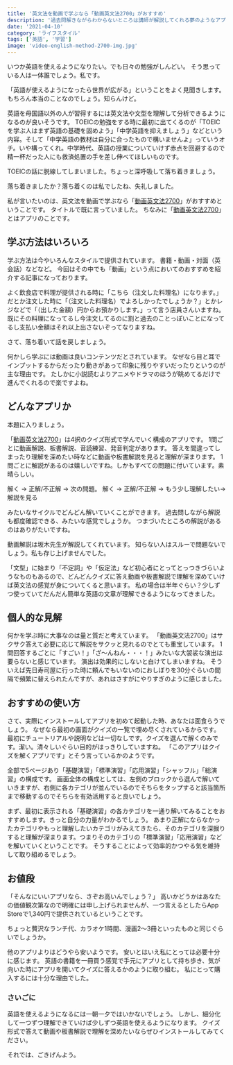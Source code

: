 ```yaml
---
title: '英文法を動画で学ぶなら「動画英文法2700」がおすすめ'
description: '過去問解きながらわからないところは講師が解説してくれる夢のようなアプリを紹介します。'
date: '2021-04-10'
category: 'ライフスタイル'
tags: ['英語', '学習']
image: 'video-english-method-2700-img.jpg'
---
```


いつか英語を使えるようになりたい。でも日々の勉強がしんどい。
そう思っている人は一体誰でしょう。私です。

「英語が使えるようになったら世界が広がる」ということをよく見聞きします。
もちろん本当のことなのでしょう。知らんけど。

英語を母国語以外の人が習得するには英文法や文型を理解して分析できるようになるのが良いそうです。
TOEICの勉強をする時に最初に出てくるのが「TOEICを学ぶ人はまず英語の基礎を固めよう」「中学英語を抑えましょう」などという内容。そして「中学英語の教材は自分に合ったもので構いませんよ」っていうオチ。いや構ってくれ。中学時代、英語の授業についていけず赤点を回避するので精一杯だった人にも救済処置の手を差し伸べてほしいものです。

TOEICの話に脱線してしまいました。ちょっと深呼吸して落ち着きましょう。

落ち着きましたか？落ち着くのは私でしたね、失礼しました。

私が言いたいのは、英文法を動画で学ぶなら「[動画英文法2700](https://apps.apple.com/jp/app/%E5%8B%95%E7%94%BB%E8%8B%B1%E6%96%87%E6%B3%952700/id660617252)」がおすすめということです。
タイトルで既に言っていました。
ちなみに「[動画英文法2700](https://apps.apple.com/jp/app/%E5%8B%95%E7%94%BB%E8%8B%B1%E6%96%87%E6%B3%952700/id660617252)」とはアプリのことです。

## 学ぶ方法はいろいろ

学ぶ方法は今やいろんなスタイルで提供されています。
書籍・動画・対面（英会話）などなど。
今回はその中でも「動画」という点においてのおすすめを紹介する記事になっております。

よく飲食店で料理が提供される時に「こちら（注文した料理名）になります。」だとか注文した時に「（注文した料理名）でよろしかったでしょうか？」とかレジなどで「（出した金額）円からお預かりします。」って言う店員さんいますね。
既にその料理になってるし今注文してるのに割と過去のことっぽいことになってるし支払い金額はそれ以上出さないぞってなりますね。

さて、落ち着いて話を戻しましょう。

何かしら学ぶには動画は良いコンテンツだとされています。
なぜなら目と耳でインプットするからだったり動きがあって印象に残りやすいだったりというのが主な理由です。
たしかに小説読むよりアニメやドラマのほうが眺めてるだけで進んでくれるので楽ですよね。

## どんなアプリか
本題に入りましょう。

「[動画英文法2700](https://apps.apple.com/jp/app/%E5%8B%95%E7%94%BB%E8%8B%B1%E6%96%87%E6%B3%952700/id660617252)」は4択のクイズ形式で学んでいく構成のアプリです。
1問ごとに動画解説、板書解説、音読練習、発音判定があります。
答えを間違ってしまったり理解を深めたい時などに動画や板書解説を見ると理解が深まります。
1問ごとに解説があるのは嬉しいですね。しかもすべての問題に付いています。素晴らしい。

解く → 正解/不正解 → 次の問題。
解く → 正解/不正解 → もう少し理解したい→解説を見る

みたいなサイクルでどんどん解いていくことができます。
過去問しながら解説も都度確認できる、みたいな感覚でしょうか。
つまづいたところの解説があるのはありがたいですね。

動画解説は坂木先生が解説してくれています。
知らない人はスルーで問題ないでしょう。私も存じ上げませんでした。

「文型」に始まり「不定詞」や「仮定法」など初心者にとってとっつきづらいようなものもあるので、どんどんクイズに答え動画や板書解説で理解を深めていけば英文法の感覚が身についてくると思います。
私の場合は半年ぐらい？少しずつ使っていてだんだん簡単な英語の文章が理解できるようになってきました。

## 個人的な見解
何かを学ぶ時に大事なのは量と質だと考えています。
「動画英文法2700」はサクサク答えて必要に応じて解説をサクッと見れるのでとても重宝しています。
1問回答するごとに「すごい！」「ざ〜んねん・・・！」みたいな大袈裟な演出は要らないと感じています。
演出は効果的にしないと白けてしまいますね。
そういえば先日寿司屋に行った時に頼んでもいないのにおしぼりを30分ぐらいの間隔で頻繁に替えられたんですが、あれはさすがにやりすぎのように感じました。

## おすすめの使い方
さて、実際にインストールしてアプリを初めて起動した時、あなたは面食らうでしょう。
なぜなら最初の画面がクイズの一覧で埋め尽くされているからです。
最初にチュートリアルや説明などは一切なしです。クイズを選んで解くのみです。潔い。清々しいぐらい目的がはっきりしていますね。
「このアプリはクイズを解くアプリです」とそう言っているかのようです。

全部で5ページあり「基礎演習」「標準演習」「応用演習」「シャッフル」「総演習」の構成です。
画面全体の構成としては、左側のブロックから選んで解いていきますが、右側に各カテゴリが並んでいるのでそちらをタップすると該当箇所まで移動するのでそちらを有効活用すると良いでしょう。

まず、最初に表示される「基礎演習」の各カテゴリを一通り解いてみることをおすすめします。きっと自分の力量がわかるでしょう。
あまり正解にならなかったカテゴリやもっと理解したいカテゴリがみえてきたら、そのカテゴリを深掘りすると理解が深まります。つまりそのカテゴリの「標準演習」「応用演習」などを解いていくということです。
そうすることによって効率的かつやる気を維持して取り組めるでしょう。

## お値段
「そんなにいいアプリなら、さぞお高いんでしょう？」
高いかどうかはあなたの価値観次第なので明確には申し上げられませんが、一つ言えるとしたらApp Storeで1,340円で提供されているということです。

ちょっと贅沢なランチ代、カラオケ1時間、漫画2〜3冊といったものと同じぐらいでしょうか。

他のアプリよりはどうやら安いようです。
安いとはいえ私にとっては必要十分に感じます。
英語の書籍を一冊買う感覚で手元にアプリとして持ち歩き、気が向いた時にアプリを開いてクイズに答えるかのように取り組む。
私にとって購入するには十分な理由でした。

### さいごに
英語を使えるようになるには一朝一夕ではいかないでしょう。
しかし、細分化して一つずつ理解できていけば少しずつ英語を使えるようになります。
クイズ形式で答えて動画や板書解説で理解を深めたいならぜひインストールしてみてください。

それでは、ごきげんよう。
